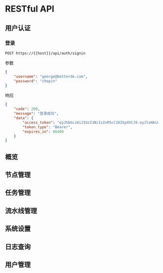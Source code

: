 # RESTful API

## 用户认证

### 登录

```http request
POST https://{{host}}/api/auth/signin
```
参数
```json
{
	"username": "george@betterde.com",
	"password": "chopin"
}
```
响应
```json
{
    "code": 200,
    "message": "登录成功",
    "data": {
        "access_token": "eyJhbGciOiJIUzI1NiIsInR5cCI6IkpXVCJ9.eyJleHAiOjE1Njc0OTgyNzcsImlhdCI6MTU2NzQxMTg3NywiaXNzIjoiZWN0cyIsIm5iZiI6MTU2NzQxMTg3Nywic3ViIjoiMzM1NWExZDAtMTJjOS00MmE0LWE3ZDYtYmRjZjdkNDY5NjQzIn0.vMwFfIyH_CJcbbiO2-uRYiTDoaqWZ8zgiN5gGjdUhRY",
        "token_type": "Bearer",
        "expires_in": 86400
    }
}
```

## 概览

## 节点管理

## 任务管理

## 流水线管理

## 系统设置

## 日志查询

## 用户管理
